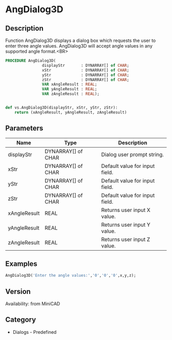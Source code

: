 # AngDialog3D

## Description
Function AngDialog3D displays a dialog box which requests the user to enter three angle values. AngDialog3D will accept angle values in any supported angle format.&lt;BR&gt;


```pascal
PROCEDURE AngDialog3D(
				displayStr       : DYNARRAY[] of CHAR;
				xStr             : DYNARRAY[] of CHAR;
				yStr             : DYNARRAY[] of CHAR;
				zStr             : DYNARRAY[] of CHAR;
				VAR xAngleResult : REAL;
				VAR yAngleResult : REAL;
				VAR zAngleResult : REAL);
```

```python

def vs.AngDialog3D(displayStr, xStr, yStr, zStr):
    return (xAngleResult, yAngleResult, zAngleResult)
```

## Parameters
|Name|Type|Description|
|---|---|---|
|displayStr|DYNARRAY[] of CHAR|Dialog user prompt string.|
|xStr|DYNARRAY[] of CHAR|Default value for input field.|
|yStr|DYNARRAY[] of CHAR|Default value for input field.|
|zStr|DYNARRAY[] of CHAR|Default value for input field.|
|xAngleResult|REAL|Returns user input X value.|
|yAngleResult|REAL|Returns user input Y value.|
|zAngleResult|REAL|Returns user input Z value.|

## Examples
```pascal
AngDialog3D('Enter the angle values:','0','0','0',x,y,z);
```

## Version
Availability: from MiniCAD
## Category
* Dialogs - Predefined

